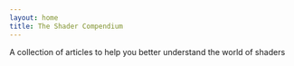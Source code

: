 ```yaml
---
layout: home
title: The Shader Compendium
---
```


A collection of articles to help you better understand the world of shaders

<canvas
class="glsl-canvas glsl-small"
data-fragment-url="/assets/shaders/helloworld.frag"
/>
